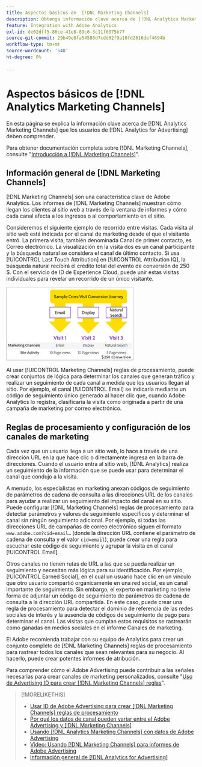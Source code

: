 ```yaml
---
title: Aspectos básicos de  [!DNL Marketing Channels]
description: Obtenga información clave acerca de [!DNL Analytics Marketing Channels] que [!DNL Analytics for Advertising] los usuarios deben entender.
feature: Integration with Adobe Analytics
exl-id: de02dff5-86ce-41e8-89c6-3c11f6375b77
source-git-commit: 29b49e8fa54580d7cdd62f9a10fd2616def4694b
workflow-type: tm+mt
source-wordcount: '548'
ht-degree: 0%

---
```


# Aspectos básicos de [!DNL Analytics Marketing Channels]

En esta página se explica la información clave acerca de [!DNL Analytics Marketing Channels] que los usuarios de [!DNL Analytics for Advertising] deben comprender.

Para obtener documentación completa sobre [!DNL Marketing Channels], consulte &quot;[Introducción a  [!DNL Marketing Channels]](https://experienceleague.adobe.com/docs/analytics/components/marketing-channels/c-getting-started-mchannel.html)&quot;.

## Información general de [!DNL Marketing Channels]

[!DNL Marketing Channels] son una característica clave de Adobe Analytics. Los informes de [!DNL Marketing Channels] muestran cómo llegan los clientes al sitio web a través de la ventana de informes y cómo cada canal afecta a los ingresos o al comportamiento en el sitio.

Consideremos el siguiente ejemplo de recorrido entre visitas. Cada visita al sitio web está indicada por el canal de marketing desde el que el visitante entró. La primera visita, también denominada Canal de primer contacto, es Correo electrónico. La visualización en la visita dos es un canal participante y la búsqueda natural se considera el canal de último contacto. Si usa [!UICONTROL Last Touch Attribution] en [!UICONTROL Attribution IQ], la búsqueda natural recibirá el crédito total del evento de conversión de 250 $. Con el servicio de ID de Experience Cloud, puede unir estas visitas individuales para revelar un recorrido de un único visitante.

![Ejemplo de recorrido de conversión entre visitas en los canales de marketing](/help/integrations/assets/a4adc-mc-sample-journey.png)

Al usar [!UICONTROL Marketing Channels] reglas de procesamiento, puede crear conjuntos de lógica para determinar los canales que generan tráfico y realizar un seguimiento de cada canal a medida que los usuarios llegan al sitio. Por ejemplo, el canal [!UICONTROL Email] se indicaría mediante un código de seguimiento único generado al hacer clic que, cuando Adobe Analytics lo registra, clasificaría la visita como originada a partir de una campaña de marketing por correo electrónico.

## Reglas de procesamiento y configuración de los canales de marketing

Cada vez que un usuario llega a un sitio web, lo hace a través de una dirección URL en la que hace clic o directamente ingresa en la barra de direcciones. Cuando el usuario entra al sitio web, [!DNL Analytics] realiza un seguimiento de la información que se puede usar para determinar el canal que condujo a la visita.

A menudo, los especialistas en marketing anexan códigos de seguimiento de parámetros de cadena de consulta a las direcciones URL de los canales para ayudar a realizar un seguimiento del impacto del canal en su sitio. Puede configurar [!DNL Marketing Channels] reglas de procesamiento para detectar parámetros y valores de seguimiento específicos y determinar el canal sin ningún seguimiento adicional. Por ejemplo, si todas las direcciones URL de campañas de correo electrónico siguen el formato `www.adobe.com?cid=email…` (donde la dirección URL contiene el parámetro de cadena de consulta y el valor `cid=email`), puede crear una regla para escuchar este código de seguimiento y agrupar la visita en el canal [!UICONTROL Email].

Otros canales no tienen rutas de URL a las que se pueda realizar un seguimiento y necesitan más lógica para su identificación. Por ejemplo, [!UICONTROL Earned Social], en el cual un usuario hace clic en un vínculo que otro usuario compartió orgánicamente en una red social, es un canal importante de seguimiento. Sin embargo, el experto en marketing no tiene forma de adjuntar un código de seguimiento de parámetros de cadena de consulta a la dirección URL compartida. En este caso, puede crear una regla de procesamiento para detectar el dominio de referencia de las redes sociales de interés y la ausencia de códigos de seguimiento de pago para determinar el canal. Las visitas que cumplan estos requisitos se rastrearán como ganadas en medios sociales en el informe Canales de marketing.

El Adobe recomienda trabajar con su equipo de Analytics para crear un conjunto completo de [!DNL Marketing Channels] reglas de procesamiento para rastrear todos los canales que sean relevantes para su negocio. Al hacerlo, puede crear potentes informes de atribución.

Para comprender cómo el Adobe Advertising puede contribuir a las señales necesarias para crear canales de marketing personalizados, consulte &quot;[Uso de Advertising ID para crear [!DNL Marketing Channels] reglas](mc-ids.md)&quot;.

>[!MORELIKETHIS]
>
>* [Usar ID de Adobe Advertising para crear [!DNL Marketing Channels] reglas de procesamiento](mc-ids.md)
>* [Por qué los datos de canal pueden variar entre el Adobe Advertising y [!DNL Marketing Channels]](mc-data-variances.md)
>* [Usando [!DNL Analytics Marketing Channels] con datos de Adobe Advertising](mc-ac-data.md)
>* [Vídeo: Usando [!DNL Marketing Channels] para informes de Adobe Advertising](https://experienceleague.adobe.com/docs/advertising-learn/tutorials/analytics/analytics-reporting-a4adc.html)
>* [Información general de [!DNL Analytics for Advertising]](/help/integrations/analytics/overview.md)
